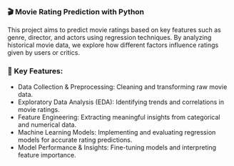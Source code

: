 ### 🎬 Movie Rating Prediction with Python
This project aims to predict movie ratings based on key features such as genre, director, and actors using regression techniques. By analyzing historical movie data, we explore how different factors influence ratings given by users or critics.

### 🚀 Key Features:
* Data Collection & Preprocessing: Cleaning and transforming raw movie data.
* Exploratory Data Analysis (EDA): Identifying trends and correlations in movie ratings.
* Feature Engineering: Extracting meaningful insights from categorical and numerical data.
* Machine Learning Models: Implementing and evaluating regression models for accurate rating predictions.
* Model Performance & Insights: Fine-tuning models and interpreting feature importance.
